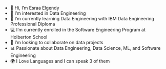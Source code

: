 - 👋 Hi, I’m Esraa Elgendy
- 👀 I’m interested in Data Engineering
- 🌱 I’m currently learning Data Engineering with IBM Data Engineering Professional Diploma
- 💻 I’m currently enrolled in the Software Engineering Program at Holberton School
- 💞️ I’m looking to collaborate on data projects
- 📊 Passionate about Data Engineering, Data Science, ML, and Software Engineering
- 🌍 I Love Languages and I can speak 3 of them

<!---
Esraa258/Esraa258 is a ✨ special ✨ repository because its `README.md` (this file) appears on your GitHub profile.
You can click the Preview link to take a look at your changes.
--->
